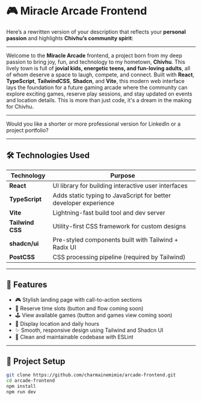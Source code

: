 
# 🎮 Miracle Arcade Frontend

Here’s a rewritten version of your description that reflects your **personal passion** and highlights **Chivhu’s community spirit**:

---

 Welcome to the **Miracle Arcade** frontend, a project born from my deep passion to bring joy, fun, and technology to my hometown, **Chivhu**. This lively town is full of **jovial kids, energetic teens, and fun-loving adults**, all of whom deserve a space to laugh, compete, and connect. Built with **React**, **TypeScript**, **TailwindCSS**, **Shadcn**, and **Vite**, this modern web interface lays the foundation for a future gaming arcade where the community can explore exciting games, reserve play sessions, and stay updated on events and location details. This is more than just code, it's a dream in the making for Chivhu.

---

Would you like a shorter or more professional version for LinkedIn or a project portfolio?


---

## 🛠️ Technologies Used

| Technology       | Purpose                                                   |
|------------------|-----------------------------------------------------------|
| **React**        | UI library for building interactive user interfaces       |
| **TypeScript**   | Adds static typing to JavaScript for better developer experience |
| **Vite**         | Lightning-fast build tool and dev server                  |
| **Tailwind CSS** | Utility-first CSS framework for custom designs            |
| **shadcn/ui**    | Pre-styled components built with Tailwind + Radix UI      |             
| **PostCSS**      | CSS processing pipeline (required by Tailwind)            |

---

## 🚀 Features

- 🎮 Stylish landing page with call-to-action sections
- 📅 Reserve time slots (button and flow coming soon)
- 🕹️ View available games (button and games view coming soon)
- 📍 Display location and daily hours
- ✨ Smooth, responsive design using Tailwind and Shadcn UI
- 🧼 Clean and maintainable codebase with ESLint

---

## 🧰 Project Setup

   ```bash
   git clone https://github.com/charmainemimie/arcade-frontend.git
   cd arcade-frontend
   npm install
   npm run dev
